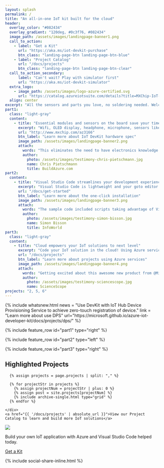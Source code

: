 ```yaml
---
layout: splash
permalink: /
title: "An all-in-one IoT kit built for the cloud"
header:
  overlay_color: "#082434"
  overlay_gradient: "120deg, #0c3f76, #082434"
  image_path: /assets/images/landingpage-banner1.png
  call_to_action:
    - label: "Get a Kit"
      url: "https://aka.ms/iot-devkit-purchase"
      btn_class: "landing-page-btn landing-page-btn-blue"
    - label: "Project Catalog"
      url: "/docs/projects"
      btn_class: "landing-page-btn landing-page-btn-clear"
  call_to_action_secondary:
      label: "Can't wait? Play with simulator first"
      url: "https://aka.ms/iot-devkit-simulator"
  extra_logo:
    - image_path: /assets/images/logo-azure-certified.svg
      url: "https://catalog.azureiotsuite.com/details?title=MXChip-IoT-DevKit&source=home-page"
  align: center
excerpt: "All the sensors and parts you love, no soldering needed. Welcome to cloud IoT development."
part1:
  class: "light-gray"
  content:
    - title: "Essential modules and sensors on the board save your time and money"
      excerpt: "Wifi, OLED display, headphone, microphone, sensors like temperature, humidity, motion, pressure, you will love how much time and money you save to build your best IoT project."
      url: "http://www.mxchip.com/az3166"
      btn_label: "Learn more about IoT DevKit hardware spec"
      image_path: /assets/images/landingpage-banner2.png
      attach: 
        words: "This eliminates the need to have electronics knowledge and the need to do any wiring or soldering in order to get started prototyping IoT solutions."
        author:
          photo: /assets/images/testimony-chris-pietschmann.jpg
          name: Chris Pietschmann
          title: BuildAzure.com
part2:
  content:
    - title: "Visual Studio Code streamlines your development experiences"
      excerpt: "Visual Studio Code is lightweight and your goto editor of choice. It is your all-in-one tool from coding the first line to deploying to the cloud."
      url: "/docs/get-started"
      btn_label: "Learn more about the one-click installation"
      image_path: /assets/images/landingpage-banner3.png
      attach: 
        words: "The sample code included scripts taking advantage of Visual Studio Code’s built-in terminal, so I didn’t have to leave my IDE to use the Azure Portal."
        author:
          photo: /assets/images/testimony-simon-bisson.jpg
          name: Simon Bisson
          title: InfoWorld
part3:
  class: "light-gray"
  content:
    - title: "Cloud empowers your IoT solutions to next level"
      excerpt: "Code your IoT solution in the cloud! Using Azure services like IoT Hub, Stream Analytics, Machine Learning to build the best IoT solutions."
      url: "/docs/projects"
      btn_label: "Learn more about projects using Azure services"
      image_path: /assets/images/landingpage-banner4.png
      attach: 
        words: "Getting excited about this awesome new product from @MicrosoftIoT build a #Cloud powered #IoT app in mins!"
        author:
          photo: /assets/images/testimony-sciencescope.jpg
          name: ScienceScope
projects: "2, 5, 6"
---
```


<div class="landing-page-video">
  {% include whatsnew.html news = "Use DevKit with IoT Hub Device Provisioning Service to achieve zero-touch registration of device." link = "Learn more about use DPS" url="https://microsoft.github.io/azure-iot-developer-kit/docs/projects/dps/" %}
</div>

{% include feature_row id="part1" type="right" %}

{% include feature_row id="part2" type="left" %}

{% include feature_row id="part3" type="right" %}

<div class="feature__wrapper">
  <div class="landing-page-project">
    <h2 class="landing-page-project-title">Highlighted Projects</h2>
    <div class="landing-page-projects">
    
      {% assign projects = page.projects | split: "," %}

      {% for projectStr in projects %}
        {% assign projectNum = projectStr | plus: 0 %}
        {% assign post = site.projects[projectNum] %}
        {% include archive-single.html type="grid" %}
      {% endfor %}

    </div>
    <a href="{{ '/docs/projects' | absolute_url }}">View our Project Catalog to learn and build more IoT solutions</a>
  </div>
</div>

<div class="light-gray">

  <div class="feature__wrapper">
    <div class="landing-page-final-item">
      <div class="landing-page-final-teaser">
        <img src="{{ '/assets/images/landingpage-get-a-kit.png' | absolute_url }}">
      </div>
      <div class="landing-page-final-body">
        <p class="landing-page-final-title">Build your own IoT application with Azure and Visual Studio Code helped today.</p>
        <a class="landing-page-btn landing-page-btn-blue btn--large" href="https://aka.ms/iot-devkit-purchase">Get a Kit</a>
      </div>
    </div>
  </div>

</div>

{% include social-share-inline.html %}
